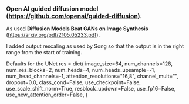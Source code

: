 ### Open AI guided diffusion model (https://github.com/openai/guided-diffusion).

As used  **Diffusion Models Beat GANs on Image Synthesis** (https://arxiv.org/pdf/2105.05233.pdf).

I added output rescaling as used by Song so that the output is in the right range from the start of training.


Defaults for the UNet
res = dict(
        image_size=64,
        num_channels=128,
        num_res_blocks=2,
        num_heads=4,
        num_heads_upsample=-1,
        num_head_channels=-1,
        attention_resolutions="16,8",
        channel_mult="",
        dropout=0.0,
        class_cond=False,
        use_checkpoint=False,
        use_scale_shift_norm=True,
        resblock_updown=False,
        use_fp16=False,
        use_new_attention_order=False,
    )